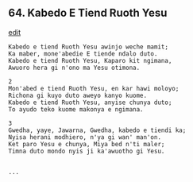 
## 64.  Kabedo E Tiend Ruoth Yesu
[edit](https://docs.google.com/document/d/1kN1ZVsnnh49ZD6C61tGWV%2Djwx0NRW8ai/edit?mode=html)



    Kabedo e tiend Ruoth Yesu awinjo weche mamit;
    Ka maber, mone'abedie E tiende ndalo duto.
    Kabedo e tiend Ruoth Yesu, Kaparo kit ngimana,
    Awuoro hera gi n'ono ma Yesu otimona.

    2
    Mon'abed e tiend Ruoth Yesu, en kar hawi moloyo;
    Richona gi kuyo duto aweyo kanyo kuome.
    Kabedo e tiend Ruoth Yesu, anyise chunya duto;
    To ayudo teko kuome makonya e ngimana.

    3
    Gwedha, yaye, Jawarna, Gwedha, kabedo e tiendi ka;
    Nyisa herani modhiero, n'ya gi wan' man'on.
    Ket paro Yesu e chunya, Miya bed n'ti maler;
    Timna duto mondo nyis ji ka'awuotho gi Yesu.


    ...
